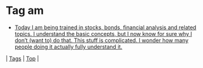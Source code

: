 <!--
title: Tag am
date: 2020-06-28T14:57:48.853Z
tags:
-->
# Tag am

 * [Today I am being trained in stocks, bonds, financial analysis and related topics. I understand the basic concepts, but I now know for sure why I don’t (want to) do that. This stuff is complicated. I wonder how many people doing it actually fully understand it.](95912503602.md)

| [Tags](tags.md) | [Top](index.md) |
